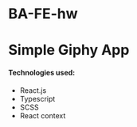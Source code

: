 # BA-FE-hw

<h1>Simple Giphy App</h1>

<h4>Technologies used:</h4>
<ul>
    <li>React.js</li>
    <li>Typescript</li>
    <li>SCSS</li>
    <li>React context</li>
</ul>
